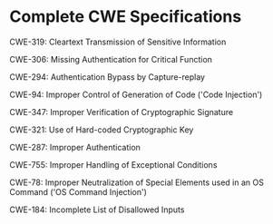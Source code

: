 

# Complete CWE Specifications

CWE-319: Cleartext Transmission of Sensitive Information

CWE-306: Missing Authentication for Critical Function

CWE-294: Authentication Bypass by Capture-replay

CWE-94: Improper Control of Generation of Code ('Code Injection')

CWE-347: Improper Verification of Cryptographic Signature

CWE-321: Use of Hard-coded Cryptographic Key

CWE-287: Improper Authentication

CWE-755: Improper Handling of Exceptional Conditions

CWE-78: Improper Neutralization of Special Elements used in an OS Command ('OS Command Injection')

CWE-184: Incomplete List of Disallowed Inputs